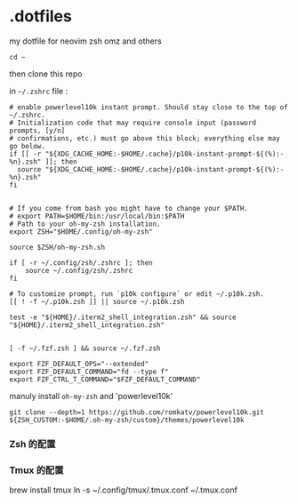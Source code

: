 # .dotfiles

my dotfile for neovim zsh omz and others

```
cd ~

```

then clone this repo

in `~/.zshrc` file :

```shell
# enable powerlevel10k instant prompt. Should stay close to the top of ~/.zshrc.
# Initialization code that may require console input (password prompts, [y/n]
# confirmations, etc.) must go above this block; everything else may go below.
if [[ -r "${XDG_CACHE_HOME:-$HOME/.cache}/p10k-instant-prompt-${(%):-%n}.zsh" ]]; then
  source "${XDG_CACHE_HOME:-$HOME/.cache}/p10k-instant-prompt-${(%):-%n}.zsh"
fi


# If you come from bash you might have to change your $PATH.
# export PATH=$HOME/bin:/usr/local/bin:$PATH
# Path to your oh-my-zsh installation.
export ZSH="$HOME/.config/oh-my-zsh"

source $ZSH/oh-my-zsh.sh

if [ -r ~/.config/zsh/.zshrc ]; then
    source ~/.config/zsh/.zshrc
fi

# To customize prompt, run `p10k configure` or edit ~/.p10k.zsh.
[[ ! -f ~/.p10k.zsh ]] || source ~/.p10k.zsh

test -e "${HOME}/.iterm2_shell_integration.zsh" && source "${HOME}/.iterm2_shell_integration.zsh"


[ -f ~/.fzf.zsh ] && source ~/.fzf.zsh

export FZF_DEFAULT_OPS="--extended"
export FZF_DEFAULT_COMMAND="fd --type f"
export FZF_CTRL_T_COMMAND="$FZF_DEFAULT_COMMAND"

```

manuly install `oh-my-zsh` and 'powerlevel10k'

```
git clone --depth=1 https://github.com/romkatv/powerlevel10k.git ${ZSH_CUSTOM:-$HOME/.oh-my-zsh/custom}/themes/powerlevel10k
```

### Zsh 的配置

### Tmux 的配置

brew install tmux
ln -s ~/.config/tmux/.tmux.conf ~/.tmux.conf
